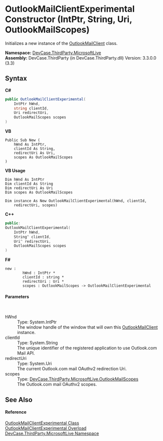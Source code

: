 # OutlookMailClientExperimental Constructor (IntPtr, String, Uri, OutlookMailScopes)
 

Initializes a new instance of the <a href="T_DevCase_ThirdParty_MicrosoftLive_OutlookMailClient">OutlookMailClient</a> class.

**Namespace:**&nbsp;<a href="N_DevCase_ThirdParty_MicrosoftLive">DevCase.ThirdParty.MicrosoftLive</a><br />**Assembly:**&nbsp;DevCase.ThirdParty (in DevCase.ThirdParty.dll) Version: 3.3.0.0 (3.3)

## Syntax

**C#**<br />
``` C#
public OutlookMailClientExperimental(
	IntPtr hWnd,
	string clientId,
	Uri redirectUri,
	OutlookMailScopes scopes
)
```

**VB**<br />
``` VB
Public Sub New ( 
	hWnd As IntPtr,
	clientId As String,
	redirectUri As Uri,
	scopes As OutlookMailScopes
)
```

**VB Usage**<br />
``` VB Usage
Dim hWnd As IntPtr
Dim clientId As String
Dim redirectUri As Uri
Dim scopes As OutlookMailScopes

Dim instance As New OutlookMailClientExperimental(hWnd, clientId, 
	redirectUri, scopes)
```

**C++**<br />
``` C++
public:
OutlookMailClientExperimental(
	IntPtr hWnd, 
	String^ clientId, 
	Uri^ redirectUri, 
	OutlookMailScopes scopes
)
```

**F#**<br />
``` F#
new : 
        hWnd : IntPtr * 
        clientId : string * 
        redirectUri : Uri * 
        scopes : OutlookMailScopes -> OutlookMailClientExperimental
```


#### Parameters
&nbsp;<dl><dt>hWnd</dt><dd>Type: System.IntPtr<br />The window handle of the window that will own this <a href="T_DevCase_ThirdParty_MicrosoftLive_OutlookMailClient">OutlookMailClient</a> instance.</dd><dt>clientId</dt><dd>Type: System.String<br />The unique identifier of the registered application to use Outlook.com Mail API.</dd><dt>redirectUri</dt><dd>Type: System.Uri<br />The current Outlook.com mail OAuthv2 redirection Uri.</dd><dt>scopes</dt><dd>Type: <a href="T_DevCase_ThirdParty_MicrosoftLive_OutlookMailScopes">DevCase.ThirdParty.MicrosoftLive.OutlookMailScopes</a><br />The Outlook.com mail OAuthv2 scopes.</dd></dl>

## See Also


#### Reference
<a href="T_DevCase_ThirdParty_MicrosoftLive_OutlookMailClientExperimental">OutlookMailClientExperimental Class</a><br /><a href="Overload_DevCase_ThirdParty_MicrosoftLive_OutlookMailClientExperimental__ctor">OutlookMailClientExperimental Overload</a><br /><a href="N_DevCase_ThirdParty_MicrosoftLive">DevCase.ThirdParty.MicrosoftLive Namespace</a><br />